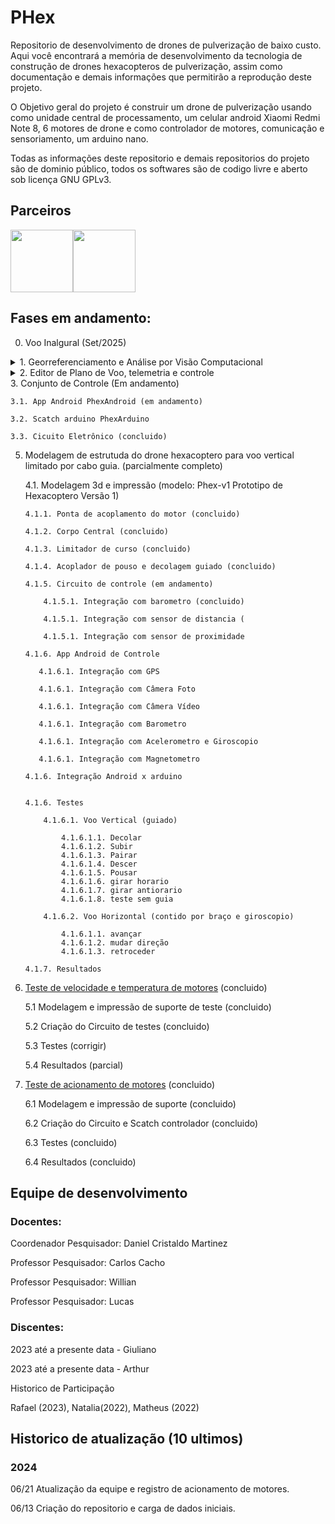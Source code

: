 
# PHex
Repositorio de desenvolvimento de drones de pulverização de baixo custo.
Aqui você encontrará a memória de desenvolvimento da tecnologia de construção de drones hexacopteros de pulverização, assim como documentação e demais informações que permitirão a reprodução deste projeto.

O Objetivo geral do projeto é construir um drone de pulverização usando como unidade central de processamento, um celular android Xiaomi Redmi Note 8, 6 motores de drone e como controlador de motores, comunicação e sensoriamento, um arduino nano.

Todas as informações deste repositorio e demais repositorios do projeto são de dominio público, todos os softwares são de codigo livre e aberto sob licença GNU GPLv3.


## Parceiros

<div style="display: flex;">
 
 <image src="https://www.facom.ufms.br/wp-content/uploads/2017/09/grafo_facom.png)" width="100"/>   
 <image src="https://www.gov.br/cnpq/pt-br/canais_atendimento/identidade-visual/CNPq_v2017_rgb.jpg" width="100"/>

</div>

## Fases em andamento:

 0. Voo Inalgural (Set/2025)
<details>
 <summary>
 1. Georreferenciamento e Análise por Visão Computacional
    </summary>
    1.1. Mapeamento de terreno
    
    1.2. Georreferenciamento

    1.3. Análise por Coleta de Dados

    1.4. Análise por visão computacional 
 </details>   
 <details>
  <summary>
 2. Editor de Plano de Voo, telemetria e controle
</summary>
    2.1. Comunicação lora

    2.2. Protocolo de comunicação drone x notebook

    2.3. Georreferenciamento da area alvo

    2.4. Criação do plano de voo

    2.5. Criação do plano de pulverização por cruzamento de dados

    2.6. Telemetria e controle

         2.6.1. Decolar

         2.6.2. Mover ao inicio do plano de voo

         2.6.3. Realizar Plano de Voo

              2.6.3.1. Detectar obstáculo, pairar e informar por telemetria

              2.6.3.2. Ajustar plano de voo por obstáculo (manual)

              2.6.3.3. Ajustar plano de voo por obstáculo (autonomo/ia)

              2.6.3.4. Ajustar trajetoria por deslocamento de ar

              2.6.3.5. Retornar a base (movel ou fixa)

         2.6.4. Retornar a base por starvation
    
         2.6.4. Pousar
    
         2.6.5. Retomar plano de voo incompleto

         2.6.6. Pouso emergencial por falha

         2.6.7. Plano de voo para multiplos drones combinados

         2.6.8. Ajuste de pulverização por visão computacional de tempo real
</details>
  3. Conjunto de Controle (Em andamento)

    3.1. App Android PhexAndroid (em andamento)
  
    3.2. Scatch arduino PhexArduino 

    3.3. Cicuito Eletrônico (concluido)
    

 5. Modelagem de estrutuda do drone hexacoptero para voo vertical limitado por cabo guia. (parcialmente completo)

    4.1. Modelagem 3d e impressão (modelo: Phex-v1 Prototipo de Hexacoptero Versão 1)
  
        4.1.1. Ponta de acoplamento do motor (concluido)
   
        4.1.2. Corpo Central (concluido)
   
        4.1.3. Limitador de curso (concluido)
    
        4.1.4. Acoplador de pouso e decolagem guiado (concluido)
    
        4.1.5. Circuito de controle (em andamento)
    
            4.1.5.1. Integração com barometro (concluido)

            4.1.5.1. Integração com sensor de distancia (

            4.1.5.1. Integração com sensor de proximidade

        4.1.6. App Android de Controle

           4.1.6.1. Integração com GPS

           4.1.6.1. Integração com Câmera Foto

           4.1.6.1. Integração com Câmera Vídeo

           4.1.6.1. Integração com Barometro

           4.1.6.1. Integração com Acelerometro e Giroscopio
    
           4.1.6.1. Integração com Magnetometro

        4.1.6. Integração Android x arduino


        4.1.6. Testes

            4.1.6.1. Voo Vertical (guiado)
    
                4.1.6.1.1. Decolar 
                4.1.6.1.2. Subir 
                4.1.6.1.3. Pairar
                4.1.6.1.4. Descer
                4.1.6.1.5. Pousar
                4.1.6.1.6. girar horario
                4.1.6.1.7. girar antiorario
                4.1.6.1.8. teste sem guia

            4.1.6.2. Voo Horizontal (contido por braço e giroscopio)

                4.1.6.1.1. avançar 
                4.1.6.1.2. mudar direção
                4.1.6.1.3. retroceder

        4.1.7. Resultados

6. [Teste de velocidade e temperatura de motores](docs/teste_motores.md) (concluido)
    
    5.1 Modelagem e impressão de suporte de teste (concluido)
    
    5.2 Criação do Circuito de testes (concluido)
    
    5.3 Testes (corrigir)
    
    5.4 Resultados (parcial)

7. [Teste de acionamento de motores](docs/teste_acionamento.md) (concluido)

    6.1 Modelagem e impressão de suporte (concluido)

    6.2 Criação do Circuito e Scatch controlador (concluido)

    6.3 Testes (concluido)

    6.4 Resultados (concluido)

   
## Equipe de desenvolvimento

### Docentes:

  Coordenador Pesquisador: Daniel Cristaldo Martinez
  
  Professor Pesquisador: Carlos Cacho
  
  Professor Pesquisador: Willian
  
  Professor Pesquisador: Lucas
  
### Discentes:

  2023 até a presente data - Giuliano
  
  2023 até a presente data - Arthur

Historico de Participação

  Rafael (2023), Natalia(2022), Matheus (2022)

## Historico de atualização (10 ultimos)

### 2024

06/21 Atualização da equipe e registro de acionamento de motores.

06/13 Criação do repositorio e carga de dados iniciais.
